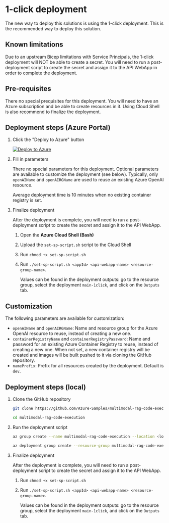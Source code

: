 # 1-click deployment

The new way to deploy this solutions is using the 1-click deployment. This is the recommended way to deploy this solution.

## Known limitations

Due to an upstream Bicep limitations with Service Principals, the 1-click deployment will NOT be able to create a secret. You will need to run a post-deployment script to create the secret and assign it to the API WebApp in order to complete the deployment.

## Pre-requisites

There no special prequisites for this deployment. You will need to have an Azure subscription and be able to create resources in it. Using Cloud Shell is also recommend to finalize the deployment.

## Deployment steps (Azure Portal)

1. Click the "Deploy to Azure" button

    [![Deploy to Azure](https://aka.ms/deploytoazurebutton)](https://portal.azure.com/?feature.customportal=false#create/Microsoft.Template/uri/)

1. Fill in parameters

    There no special parameters for this deployment. Optional parameters are available to customize the deployment (see below). Typically, only `openAIName` and `openAIRGName` are used to reuse an existing Azure OpenAI resource.

    Average deployment time is 10 minutes when no existing container registry is set.

1. Finalize deployment

    After the deployment is complete, you will need to run a post-deployment script to create the secret and assign it to the API WebApp.

    1. Open the **Azure Cloud Shell (Bash)**
    1. Upload the `set-sp-script.sh` script to the Cloud Shell
    1. Run `chmod +x set-sp-script.sh`
    1. Run `./set-sp-script.sh <appId> <api-webapp-name> <resource-group-name>`.
    
        Values can be found in the deployment outputs: go to the resource group, select the deployment `main-1click`, and click on the `Outputs` tab.

## Customization

The following parameters are available for customization:

- `openAIName` and `openAIRGName`: Name and resource group for the Azure OpenAI resource to reuse, instead of creating a new one.
- `containerRegistryName` and `containerRegistryPassword`: Name and password for an existing Azure Container Registry to reuse, instead of creating a new one. When not set, a new container registry will be created and images will be built pushed to it via cloning the GitHub repository.
- `namePrefix`: Prefix for all resources created by the deployment. Default is `dev`.

## Deployment steps (local)

1. Clone the GitHub repository

    ```bash
    git clone https://github.com/Azure-Samples/multimodal-rag-code-execution

    cd multimodal-rag-code-execution
    ```

1. Run the deployment script

    ```bash
    az group create --name multimodal-rag-code-execution --location <location>

    az deployment group create --resource-group multimodal-rag-code-execution --template-file deployment/infra-as-code-public/bicep/main-1click.bicep --parameters <key=value>
    ```

1. Finalize deployment

    After the deployment is complete, you will need to run a post-deployment script to create the secret and assign it to the API WebApp.

    1. Run `chmod +x set-sp-script.sh`
    1. Run `./set-sp-script.sh <appId> <api-webapp-name> <resource-group-name>`.
    
        Values can be found in the deployment outputs: go to the resource group, select the deployment `main-1click`, and click on the `Outputs` tab.